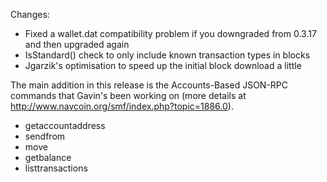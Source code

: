Changes:
* Fixed a wallet.dat compatibility problem if you downgraded from 0.3.17 and then upgraded again
* IsStandard() check to only include known transaction types in blocks
* Jgarzik's optimisation to speed up the initial block download a little

The main addition in this release is the Accounts-Based JSON-RPC commands that Gavin's been working on (more details at http://www.navcoin.org/smf/index.php?topic=1886.0).  
* getaccountaddress
* sendfrom
* move
* getbalance
* listtransactions
